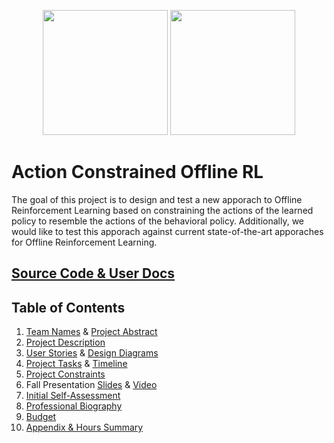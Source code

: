 <p align="center">
    <img src="https://github.com/#gh-light-mode-only" width="200px"/>
    <img src="https://github.com/#gh-dark-mode-only" width="200px"/>
</p>

# Action Constrained Offline RL

The goal of this project is to design and test a new apporach to Offline Reinforcement Learning based on constraining the actions of the learned policy to resemble the actions of the behavioral policy. Additionally, we would like to test this apporach against current state-of-the-art apporaches for Offline Reinforcement Learning.

## [Source Code & User Docs](https://github.com/)

## Table of Contents
1. [Team Names](./assignments/project-description.md) & [Project Abstract](./assignments/project-description.md#abstract)
2. [Project Description](./assignments/project-description.md)
3. [User Stories](./assignments/user-stories.md) & [Design Diagrams](./design-diagrams/README.md)
4. [Project Tasks](./assignments/tasklist.md) & [Timeline](./assignments/milestone-timeline.md)
5. [Project Constraints](./assignments/constraints.md)
6. Fall Presentation [Slides](https://docs.google.com/presentation/d/1mAg4HPND533sMZmpMaIAR64RTL_7l_LU41Adyv0q8Ls/edit?usp=sharing) & [Video](https://youtu.be/gkTmC7Terrk)
7. [Initial Self-Assessment](./assignments/initial-self-assessment.md)
8. [Professional Biography](./assignments/bio-starchbt.md)
9. [Budget](./assignments/budget.md)
10. [Appendix & Hours Summary](./assignments/appendix.md)